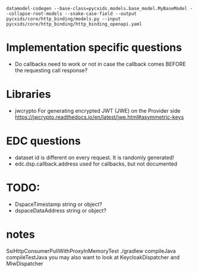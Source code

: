 
```
datamodel-codegen --base-class=pycxids.models.base_model.MyBaseModel --collapse-root-models --snake-case-field --output pycxids/core/http_binding/models.py --input pycxids/core/http_binding/http_binding_openapi.yaml
```

# Implementation specific questions
- Do callbacks need to work or not in case the callback comes BEFORE the requesting call response?

# Libraries
- jwcrypto
    For generating encrypted JWT (JWE) on the Provider side
    https://jwcrypto.readthedocs.io/en/latest/jwe.html#asymmetric-keys

# EDC questions
- dataset id is different on every request. It is randomly generated!
- edc.dsp.callback.address used for callbacks, but not documented

# TODO:
- DspaceTimestamp string or object?
- dspaceDataAddress string or object?

# notes

SsiHttpConsumerPullWithProxyInMemoryTest
./gradlew compileJava compileTestJava
you may also want to look at KeycloakDispatcher and MiwDispatcher
